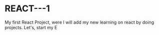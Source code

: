 # REACT---1
My first React Project, were I will add my new learning on react by doing projects. Let's, start my E
